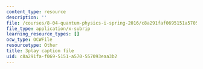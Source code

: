 ```yaml
---
content_type: resource
description: ''
file: /courses/8-04-quantum-physics-i-spring-2016/c8a291faf0695151a570557093eaa3b2_vFZeh8bMx58.vtt
file_type: application/x-subrip
learning_resource_types: []
ocw_type: OCWFile
resourcetype: Other
title: 3play caption file
uid: c8a291fa-f069-5151-a570-557093eaa3b2
---
```

